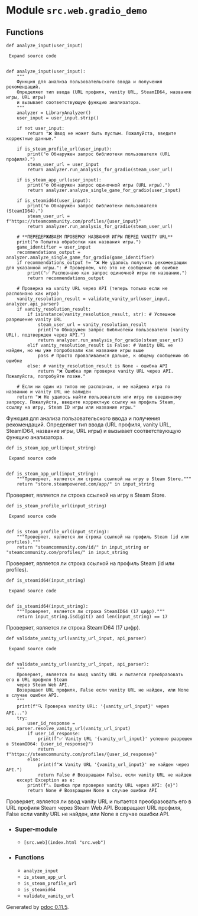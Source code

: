 # Module `src.web.gradio_demo`

## Functions

` def analyze_input(user_input) `

     Expand source code
    
    
    def analyze_input(user_input):
        """
        Функция для анализа пользовательского ввода и получения рекомендаций.
        Определяет тип ввода (URL профиля, vanity URL, SteamID64, название игры, URL игры)
        и вызывает соответствующую функцию анализатора.
        """
        analyzer = LibraryAnalyzer()
        user_input = user_input.strip()
    
        if not user_input:
            return "❌ Ввод не может быть пустым. Пожалуйста, введите корректные данные."
    
        if is_steam_profile_url(user_input):
            print("⚙️ Обнаружен запрос библиотеки пользователя (URL профиля).")
            steam_user_url = user_input
            return analyzer.run_analysis_for_gradio(steam_user_url)
    
        if is_steam_app_url(user_input):
            print("⚙️ Обнаружен запрос одиночной игры (URL игры).")
            return analyzer.analyze_single_game_for_gradio(user_input)
    
        if is_steamid64(user_input):
            print("⚙️ Обнаружен запрос библиотеки пользователя (SteamID64).")
            steam_user_url = f"https://steamcommunity.com/profiles/{user_input}"
            return analyzer.run_analysis_for_gradio(steam_user_url)
    
        # **ПЕРЕДЕРЖИВАЕМ ПРОВЕРКУ НАЗВАНИЯ ИГРЫ ПЕРЕД VANITY URL**
        print("⚙️ Попытка обработки как названия игры.")
        game_identifier = user_input
        recommendations_output = analyzer.analyze_single_game_for_gradio(game_identifier)
        if recommendations_output != "❌ Не удалось получить рекомендации для указанной игры.": # Проверяем, что это не сообщение об ошибке
            print("✅ Распознано как запрос одиночной игры по названию.")
            return recommendations_output
    
        # Проверка на vanity URL через API (теперь только если не распознано как игра)
        vanity_resolution_result = validate_vanity_url(user_input, analyzer.api_parser)
        if vanity_resolution_result:
            if isinstance(vanity_resolution_result, str): # Успешное разрешение vanity URL
                steam_user_url = vanity_resolution_result
                print("⚙️ Обнаружен запрос библиотеки пользователя (vanity URL), подтвержден через API.")
                return analyzer.run_analysis_for_gradio(steam_user_url)
            elif vanity_resolution_result is False: # Vanity URL не найден, но мы уже попробовали как название игры выше
                pass # Просто проваливаемся дальше, к общему сообщению об ошибке
            else: # vanity_resolution_result is None - ошибка API
                return "❌ Ошибка при проверке vanity URL через API. Пожалуйста, попробуйте позже."
    
        # Если ни один из типов не распознан, и не найдена игра по названию и vanity URL не валиден
        return "❌ Не удалось найти пользователя или игру по введенному запросу. Пожалуйста, введите корректную ссылку на профиль Steam, ссылку на игру, Steam ID игры или название игры."

Функция для анализа пользовательского ввода и получения рекомендаций.
Определяет тип ввода (URL профиля, vanity URL, SteamID64, название игры, URL
игры) и вызывает соответствующую функцию анализатора.

` def is_steam_app_url(input_string) `

     Expand source code
    
    
    def is_steam_app_url(input_string):
        """Проверяет, является ли строка ссылкой на игру в Steam Store."""
        return "store.steampowered.com/app/" in input_string

Проверяет, является ли строка ссылкой на игру в Steam Store.

` def is_steam_profile_url(input_string) `

     Expand source code
    
    
    def is_steam_profile_url(input_string):
        """Проверяет, является ли строка ссылкой на профиль Steam (id или profiles)."""
        return "steamcommunity.com/id/" in input_string or "steamcommunity.com/profiles/" in input_string

Проверяет, является ли строка ссылкой на профиль Steam (id или profiles).

` def is_steamid64(input_string) `

     Expand source code
    
    
    def is_steamid64(input_string):
        """Проверяет, является ли строка SteamID64 (17 цифр)."""
        return input_string.isdigit() and len(input_string) == 17

Проверяет, является ли строка SteamID64 (17 цифр).

` def validate_vanity_url(vanity_url_input, api_parser) `

     Expand source code
    
    
    def validate_vanity_url(vanity_url_input, api_parser):
        """
        Проверяет, является ли ввод vanity URL и пытается преобразовать его в URL профиля Steam
        через Steam Web API.
        Возвращает URL профиля, False если vanity URL не найден, или None в случае ошибки API.
        """
        print(f"🔍 Проверка vanity URL: '{vanity_url_input}' через API...")
        try:
            user_id_response = api_parser.resolve_vanity_url(vanity_url_input)
            if user_id_response:
                print(f"✅ Vanity URL '{vanity_url_input}' успешно разрешен в SteamID64: {user_id_response}")
                return f"https://steamcommunity.com/profiles/{user_id_response}"
            else:
                print(f"❌ Vanity URL '{vanity_url_input}' не найден через API.")
                return False # Возвращаем False, если vanity URL не найден
        except Exception as e:
            print(f"⚠️ Ошибка при проверке vanity URL через API: {e}")
            return None # Возвращаем None в случае ошибки API

Проверяет, является ли ввод vanity URL и пытается преобразовать его в URL
профиля Steam через Steam Web API. Возвращает URL профиля, False если vanity
URL не найден, или None в случае ошибки API.

  * ### Super-module

    * `[src.web](index.html "src.web")`
  * ### Functions

    * `analyze_input`
    * `is_steam_app_url`
    * `is_steam_profile_url`
    * `is_steamid64`
    * `validate_vanity_url`

Generated by [pdoc 0.11.5](https://pdoc3.github.io/pdoc "pdoc: Python API
documentation generator").

